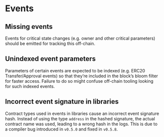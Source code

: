 # Events

## Missing events

Events for critical state changes (e.g. owner and other critical parameters) should be emitted for tracking this off-chain.

## Unindexed event parameters

Parameters of certain events are expected to be indexed (e.g. ERC20 Transfer/Approval events) so that they’re included in the block’s bloom filter for faster access. Failure to do so might confuse off-chain tooling looking for such indexed events.

## Incorrect event signature in libraries

Contract types used in events in libraries cause an incorrect event signature hash. Instead of using the type `address` in the hashed signature, the actual contract name was used, leading to a wrong hash in the logs. This is due to a compiler bug introduced in `v0.5.0` and fixed in `v0.5.8`.
